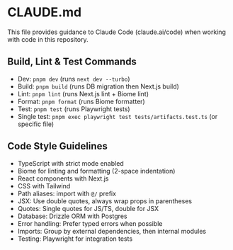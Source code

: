 # CLAUDE.md

This file provides guidance to Claude Code (claude.ai/code) when working with code in this repository.

## Build, Lint & Test Commands
- Dev: `pnpm dev` (runs `next dev --turbo`)
- Build: `pnpm build` (runs DB migration then Next.js build)
- Lint: `pnpm lint` (runs Next.js lint + Biome lint)
- Format: `pnpm format` (runs Biome formatter)
- Test: `pnpm test` (runs Playwright tests)
- Single test: `pnpm exec playwright test tests/artifacts.test.ts` (or specific file)

## Code Style Guidelines
- TypeScript with strict mode enabled
- Biome for linting and formatting (2-space indentation)
- React components with Next.js 
- CSS with Tailwind
- Path aliases: import with `@/` prefix
- JSX: Use double quotes, always wrap props in parentheses
- Quotes: Single quotes for JS/TS, double for JSX
- Database: Drizzle ORM with Postgres
- Error handling: Prefer typed errors when possible
- Imports: Group by external dependencies, then internal modules
- Testing: Playwright for integration tests